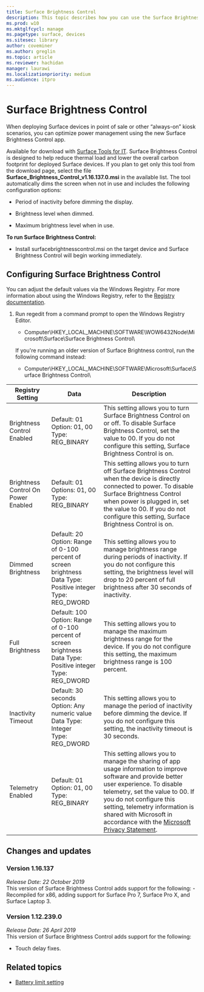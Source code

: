 ```yaml
---
title: Surface Brightness Control
description: This topic describes how you can use the Surface Brightness Control app to manage display brightness in point-of-sale and kiosk scenarios.
ms.prod: w10
ms.mktglfcycl: manage
ms.pagetype: surface, devices
ms.sitesec: library
author: coveminer
ms.author: greglin
ms.topic: article
ms.reviewer: hachidan
manager: laurawi
ms.localizationpriority: medium
ms.audience: itpro
---
```


# Surface Brightness Control

When deploying Surface devices in point of sale or other “always-on”
kiosk scenarios, you can optimize power management using the new Surface
Brightness Control app.

Available for download with [Surface Tools for IT](https://www.microsoft.com/download/details.aspx?id=46703).
Surface Brightness Control is designed to help reduce thermal load and lower the overall carbon footprint for deployed Surface devices.
If you plan to get only this tool from the download page, select the file **Surface_Brightness_Control_v1.16.137.0.msi** in the available list.
The tool automatically dims the screen when not in use and includes the following configuration options:

- Period of inactivity before dimming the display.

- Brightness level when dimmed.

- Maximum brightness level when in use.

**To run Surface Brightness Control:**

- Install surfacebrightnesscontrol.msi on the target device and Surface Brightness Control
  will begin working immediately.

## Configuring Surface Brightness Control

You can adjust the default values via the Windows Registry. For more
information about using the Windows Registry, refer to the [Registry
documentation](https://docs.microsoft.com/windows/desktop/sysinfo/registry).

1.  Run regedit from a command prompt to open the Windows Registry
    Editor.
    
      - Computer\HKEY\_LOCAL\_MACHINE\SOFTWARE\WOW6432Node\Microsoft\Surface\Surface
        Brightness Control\	
    
    If you're running an older version of Surface Brightness control, run the following command instead:
    
      - Computer\HKEY\_LOCAL\_MACHINE\SOFTWARE\Microsoft\Surface\Surface
        Brightness Control\


| Registry Setting | Data| Description  
|-----------|------------|---------------
| Brightness Control Enabled  |  Default: 01  <br> Option: 01, 00 <br> Type: REG_BINARY |  This setting allows you to turn Surface Brightness Control on or off. To disable Surface Brightness Control, set the value to 00. If you do not configure this setting, Surface Brightness Control is on. |
| Brightness Control On Power Enabled| Default: 01 <br> Options: 01, 00 <br> Type: REG_BINARY | This setting allows you to turn off Surface Brightness Control when the device is directly connected to power. To disable Surface Brightness Control when power is plugged in, set the value to 00. If you do not configure this setting, Surface Brightness Control is on. |
| Dimmed Brightness   | Default: 20  <br>Option: Range of 0-100 percent of screen brightness <br> Data Type: Positive integer <br> Type: REG_DWORD | This setting allows you to manage brightness range during periods of inactivity. If you do not configure this setting, the brightness level will drop to 20 percent of full brightness after 30 seconds of inactivity. |
Full Brightness   | Default: 100  <br>Option: Range of 0-100 percent of screen brightness <br> Data Type: Positive integer <br> Type: REG_DWORD  | This setting allows you to manage the maximum brightness range for the device. If you do not configure this setting, the maximum brightness range is 100 percent.|  
| Inactivity Timeout| Default: 30 seconds <br>Option: Any numeric value  <br>Data Type: Integer  <br> Type: REG_DWORD | This setting allows you to manage the period of inactivity before dimming the device. If you do not configure this setting, the inactivity timeout is 30 seconds.|
| Telemetry  Enabled | Default: 01 <br>Option: 01, 00 <br> Type: REG_BINARY  | This setting allows you to manage the sharing of app usage information to improve software and provide better user experience. To disable telemetry, set the value to 00. If you do not configure this setting, telemetry information is shared with Microsoft in accordance with the [Microsoft Privacy Statement](https://privacy.microsoft.com/privacystatement). |

## Changes and updates

### Version 1.16.137<br>
*Release Date: 22 October 2019*<br>
This version of Surface Brightness Control adds support for the following:
-Recompiled for x86, adding support for Surface Pro 7, Surface Pro X, and Surface Laptop 3. 

### Version 1.12.239.0
*Release Date: 26 April 2019*<br>
This version of Surface Brightness Control adds support for the following:
- Touch delay fixes.


## Related topics

- [Battery limit setting](battery-limit.md)
